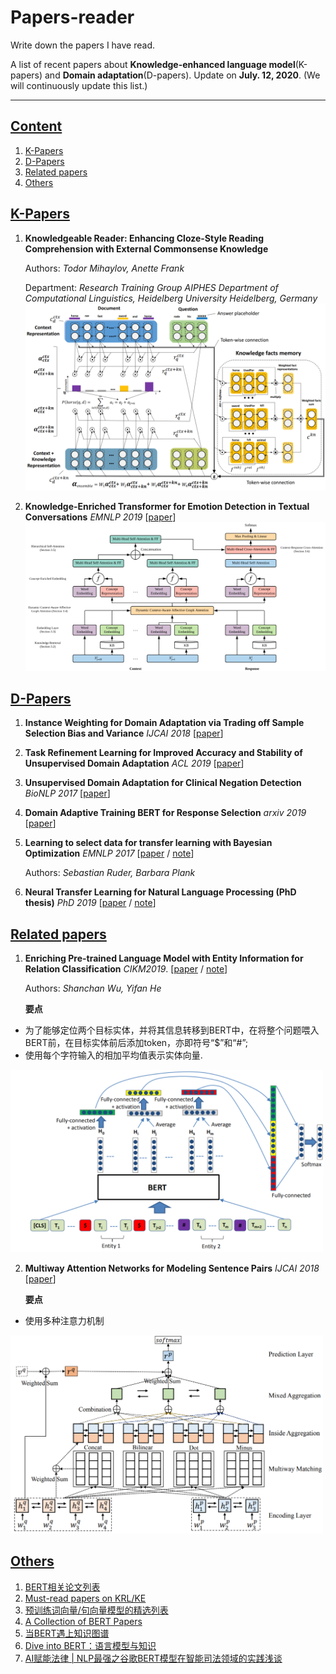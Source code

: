 # Papers-reader
Write down the papers I have read.

A list of recent papers about **Knowledge-enhanced language model**(K-papers) and **Domain adaptation**(D-papers).
Update on **July. 12, 2020**.
(We will continuously update this list.)

-------
## [Content](#content)
1. [K-Papers](#k-papers)
2. [D-Papers](#d-papers)
3. [Related papers](#related-papers)
4. [Others](#others)


## [K-Papers](#content)
1. **Knowledgeable Reader: Enhancing Cloze-Style Reading Comprehension with External Commonsense Knowledge**

    Authors: *Todor Mihaylov, Anette Frank*
    
    Department: *Research Training Group AIPHES Department of Computational Linguistics, Heidelberg University Heidelberg, Germany*
<img src="./images/Snipaste_2020-07-12_17-12-19.png" width="500"  alt="model structure"/><br/>

2. **Knowledge-Enriched Transformer for Emotion Detection in Textual Conversations** *EMNLP 2019* [[paper](https://arxiv.org/abs/1909.10681)]
<img src="./images/Snipaste_2020-07-12_17-48-04.png" width="500"  alt="model structure"/><br/>

## [D-Papers](#content) 
1. **Instance Weighting for Domain Adaptation via Trading off Sample Selection Bias and Variance** *IJCAI 2018*  [[paper](https://www.ijcai.org/Proceedings/2018/0624.pdf)]

2. **Task Refinement Learning for Improved Accuracy and Stability of Unsupervised Domain Adaptation** *ACL 2019*  [[paper](https://www.aclweb.org/anthology/P19-1591.pdf)]

3. **Unsupervised Domain Adaptation for Clinical Negation Detection** *BioNLP 2017* [[paper](https://www.aclweb.org/anthology/W17-2320.pdf)]

4. **Domain Adaptive Training BERT for Response Selection** *arxiv 2019* [[paper](https://arxiv.org/abs/1908.04812)]

5. **Learning to select data for transfer learning with Bayesian Optimization** *EMNLP 2017* [[paper](https://arxiv.org/abs/1707.05246) / [note](https://ruder.io/learning-select-data/index.html)]

    Authors: *Sebastian Ruder, Barbara Plank* 

6.  **Neural Transfer Learning for Natural Language Processing (PhD thesis)** *PhD 2019* [[paper](https://ruder.io/thesis/neural_transfer_learning_for_nlp.pdf) / [note](https://ruder.io/thesis/index.html)]


## [Related papers](#content)
1. **Enriching Pre-trained Language Model with Entity Information for Relation Classification** *CIKM2019*. [[paper](https://arxiv.org/abs/1905.08284) / [note](https://blog.csdn.net/qq_36426650/article/details/96629835)]

    Authors: *Shanchan Wu, Yifan He*
    
   **要点**
   
- 为了能够定位两个目标实体，并将其信息转移到BERT中，在将整个问题喂入BERT前，在目标实体前后添加token，亦即符号“$”和“#”;
- 使用每个字符输入的相加平均值表示实体向量.

<img src="./images/Snipaste_2020-07-12_15-35-43.png" width="500"  alt="model structure"/><br/>

2. **Multiway Attention Networks for Modeling Sentence Pairs** *IJCAI 2018*  [[paper](https://pdfs.semanticscholar.org/2b32/b4fa1e28c256745f1573b5444b1b2c8df30e.pdf)]

   **要点**
    
- 使用多种注意力机制

<img src="./images/Snipaste_2020-07-12_17-11-36.png" width="500"  alt="model structure"/><br/>

 
## [Others](#content)
1. [BERT相关论文列表](https://www.ctolib.com/tomohideshibata-BERT-related-papers.html)
2. [Must-read papers on KRL/KE](https://github.com/thunlp/KRLPapers)
3. [预训练词向量/句向量模型的精选列表](https://www.ctolib.com/Separius-awesome-sentence-embedding.html)
4. [A Collection of BERT Papers](https://github.com/nslatysheva/BERT_papers)
5. [当BERT遇上知识图谱](https://blog.csdn.net/Kaiyuan_sjtu/article/details/102857555)
6. [Dive into BERT：语言模型与知识](https://blog.csdn.net/Kaiyuan_sjtu/article/details/103073784)
7. [AI赋能法律 | NLP最强之谷歌BERT模型在智能司法领域的实践浅谈](https://zhuanlan.zhihu.com/p/54934304)
